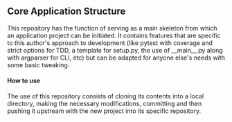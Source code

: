 ## Core Application Structure

This repository has the function of serving as a main skeleton from which
an application project can be initiated. It contains features that are
specific to this author's approach to development (like pytest with coverage
 and strict options for TDD, a template for setup.py, the use of \_\_main__.py 
 along with argparser for CLI, etc) but can be adapted for anyone else's needs 
 with some basic tweaking.

#### How to use
The use of this repository consists of cloning its contents into a local
directory, making the necessary modifications, committing and then pushing it
 upstream with the new project into its specific repository.